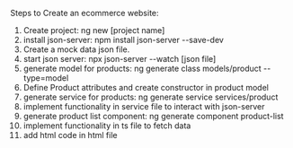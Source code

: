 Steps to Create an ecommerce website:

1. Create project: ng new [project name]
2. install json-server: npm install json-server --save-dev
3. Create a mock data json file.
4. start json server: npx json-server --watch [json file]
5. generate model for products: ng generate class models/product --type=model
6. Define Product attributes and create constructor in product model
7. generate service for products: ng generate service services/product
8. implement functionality in service file to interact with json-server
9. generate product list component: ng generate component product-list
10. implement functionality in ts file to fetch data
11. add html code in html file